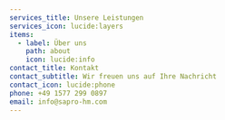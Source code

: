 ```yaml
---
services_title: Unsere Leistungen
services_icon: lucide:layers
items:
  - label: Über uns
    path: about
    icon: lucide:info
contact_title: Kontakt
contact_subtitle: Wir freuen uns auf Ihre Nachricht
contact_icon: lucide:phone
phone: +49 1577 299 0897
email: info@sapro-hm.com
---
```

